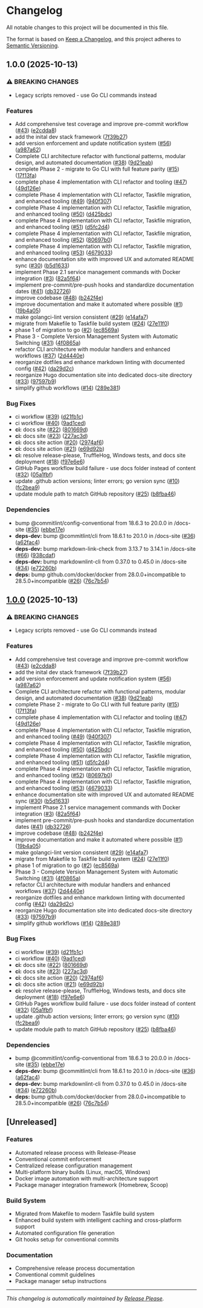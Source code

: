 # Changelog

All notable changes to this project will be documented in this file.

The format is based on [Keep a Changelog](https://keepachangelog.com/en/1.0.0/),
and this project adheres to [Semantic Versioning](https://semver.org/spec/v2.0.0.html).

## 1.0.0 (2025-10-13)


### ⚠ BREAKING CHANGES

* Legacy scripts removed - use Go CLI commands instead

### Features

* Add comprehensive test coverage and improve pre-commit workflow ([#43](https://github.com/isaacgarza/dev-stack/issues/43)) ([e2cdda8](https://github.com/isaacgarza/dev-stack/commit/e2cdda8049dbcbdad15d22f8a830fbc2efaaff67))
* add the inital dev stack framework ([7f39b27](https://github.com/isaacgarza/dev-stack/commit/7f39b271c3b828b301841d1dcdc1b733e44cc3f3))
* add version enforcement and update notification system ([#56](https://github.com/isaacgarza/dev-stack/issues/56)) ([a987a62](https://github.com/isaacgarza/dev-stack/commit/a987a62de36991337bbc4f6c0e4a19aa0072c32e))
* Complete CLI architecture refactor with functional patterns, modular design, and automated documentation ([#38](https://github.com/isaacgarza/dev-stack/issues/38)) ([9d21eab](https://github.com/isaacgarza/dev-stack/commit/9d21eab7eaa9f78e9cf3cbc99fecedbe3d09da12))
* complete Phase 2 - migrate to Go CLI with full feature parity ([#15](https://github.com/isaacgarza/dev-stack/issues/15)) ([17f13fa](https://github.com/isaacgarza/dev-stack/commit/17f13fa88b16c747c61a78ea739af50776d8681e))
* complete phase 4 implementation with CLI refactor and tooling ([#47](https://github.com/isaacgarza/dev-stack/issues/47)) ([49d126e](https://github.com/isaacgarza/dev-stack/commit/49d126e02964fa9f91b6a36215dee9c06a6ff384))
* complete Phase 4 implementation with CLI refactor, Taskfile migration, and enhanced tooling ([#49](https://github.com/isaacgarza/dev-stack/issues/49)) ([940f307](https://github.com/isaacgarza/dev-stack/commit/940f307abfb81b7db505c424fbe8f0c34f9b8fad))
* complete Phase 4 implementation with CLI refactor, Taskfile migration, and enhanced tooling ([#50](https://github.com/isaacgarza/dev-stack/issues/50)) ([d425bdc](https://github.com/isaacgarza/dev-stack/commit/d425bdc840cd1e1b522e9881409574d43046cd3d))
* complete Phase 4 implementation with CLI refactor, Taskfile migration, and enhanced tooling ([#51](https://github.com/isaacgarza/dev-stack/issues/51)) ([d5fc2d4](https://github.com/isaacgarza/dev-stack/commit/d5fc2d4d71cb752a16e7aaa99dd1f8a2fe40e78a))
* complete Phase 4 implementation with CLI refactor, Taskfile migration, and enhanced tooling ([#52](https://github.com/isaacgarza/dev-stack/issues/52)) ([80697b0](https://github.com/isaacgarza/dev-stack/commit/80697b04a8f5b2dfb6776ae81aaab262f73d89ec))
* complete Phase 4 implementation with CLI refactor, Taskfile migration, and enhanced tooling ([#53](https://github.com/isaacgarza/dev-stack/issues/53)) ([4679033](https://github.com/isaacgarza/dev-stack/commit/4679033f5a65ba341e8f63803a076c545e1bc4bf))
* enhance documentation site with improved UX and automated README sync ([#30](https://github.com/isaacgarza/dev-stack/issues/30)) ([b5d1633](https://github.com/isaacgarza/dev-stack/commit/b5d16332d87f7e350957f5893692c84ab2fa14ff))
* implement Phase 2.1 service management commands with Docker integration ([#3](https://github.com/isaacgarza/dev-stack/issues/3)) ([82a5f64](https://github.com/isaacgarza/dev-stack/commit/82a5f64569f361aada815df5845f6a47ddd11fa7))
* implement pre-commit/pre-push hooks and standardize documentation dates ([#41](https://github.com/isaacgarza/dev-stack/issues/41)) ([db32726](https://github.com/isaacgarza/dev-stack/commit/db32726fe0fe782cddc6d86ed606a2a109f6aa02))
* improve codebase ([#48](https://github.com/isaacgarza/dev-stack/issues/48)) ([b242f4e](https://github.com/isaacgarza/dev-stack/commit/b242f4e37616a600890c0bf800bbe5d25b97e1d0))
* improve documentation and make it automated where possible ([#1](https://github.com/isaacgarza/dev-stack/issues/1)) ([19b4a05](https://github.com/isaacgarza/dev-stack/commit/19b4a05a2bd4c4ec5de91b02522ec077c7c666c0))
* make golangci-lint version consistent ([#29](https://github.com/isaacgarza/dev-stack/issues/29)) ([e14afa7](https://github.com/isaacgarza/dev-stack/commit/e14afa70bb6c922d58354b06a4e2d8356be259d6))
* migrate from Makefile to Taskfile build system ([#24](https://github.com/isaacgarza/dev-stack/issues/24)) ([27e11f0](https://github.com/isaacgarza/dev-stack/commit/27e11f0102579accef7971aab1dc4beb81251254))
* phase 1 of migration to go ([#2](https://github.com/isaacgarza/dev-stack/issues/2)) ([ec8569a](https://github.com/isaacgarza/dev-stack/commit/ec8569abb61a28c7e7324108932673be1e815928))
* Phase 3 - Complete Version Management System with Automatic Switching ([#31](https://github.com/isaacgarza/dev-stack/issues/31)) ([4f0865a](https://github.com/isaacgarza/dev-stack/commit/4f0865ad3d2358a90f06df198beeb72b2429d879))
* refactor CLI architecture with modular handlers and enhanced workflows ([#37](https://github.com/isaacgarza/dev-stack/issues/37)) ([2d4440e](https://github.com/isaacgarza/dev-stack/commit/2d4440e26aeb9178abdeb64427130cf00bb126ff))
* reorganize dotfiles and enhance markdown linting with documented config ([#42](https://github.com/isaacgarza/dev-stack/issues/42)) ([da29d2c](https://github.com/isaacgarza/dev-stack/commit/da29d2c4f35265c8ec34796bc06fbdf1595665e5))
* reorganize Hugo documentation site into dedicated docs-site directory ([#33](https://github.com/isaacgarza/dev-stack/issues/33)) ([97597b9](https://github.com/isaacgarza/dev-stack/commit/97597b95a735f94d13b99f08fe0d18a6ee4dddf4))
* simplify github workflows ([#14](https://github.com/isaacgarza/dev-stack/issues/14)) ([289e381](https://github.com/isaacgarza/dev-stack/commit/289e38134288c753ade3c179dc372a62e7e22d09))


### Bug Fixes

* ci workflow ([#39](https://github.com/isaacgarza/dev-stack/issues/39)) ([d21fb1c](https://github.com/isaacgarza/dev-stack/commit/d21fb1c8026dd3b8d4b990c607edf55269c04b86))
* ci workflow ([#40](https://github.com/isaacgarza/dev-stack/issues/40)) ([9ad1ced](https://github.com/isaacgarza/dev-stack/commit/9ad1ced8f332a60f0352bc946a5e4e28432a3018))
* **ci:** docs site ([#22](https://github.com/isaacgarza/dev-stack/issues/22)) ([801669d](https://github.com/isaacgarza/dev-stack/commit/801669d0cc019644ea0f335dc55cbe301dd21aa4))
* **ci:** docs site ([#23](https://github.com/isaacgarza/dev-stack/issues/23)) ([227ac3d](https://github.com/isaacgarza/dev-stack/commit/227ac3d7c4fff90de419d59cf609c68a54625d57))
* **ci:** docs site action ([#20](https://github.com/isaacgarza/dev-stack/issues/20)) ([2974af6](https://github.com/isaacgarza/dev-stack/commit/2974af67a62e828933f039073406a414a10abc4f))
* **ci:** docs site action ([#21](https://github.com/isaacgarza/dev-stack/issues/21)) ([e69d92b](https://github.com/isaacgarza/dev-stack/commit/e69d92b05055228889b6f00c323854fb8afcb975))
* **ci:** resolve release-please, TruffleHog, Windows tests, and docs site deployment ([#18](https://github.com/isaacgarza/dev-stack/issues/18)) ([f97e6e6](https://github.com/isaacgarza/dev-stack/commit/f97e6e64c778a06b80cd4c8779ef8f2a3b14bb40))
* GitHub Pages workflow build failure - use docs folder instead of content ([#32](https://github.com/isaacgarza/dev-stack/issues/32)) ([05a1fbf](https://github.com/isaacgarza/dev-stack/commit/05a1fbfa61b5c2a9f913a44156f42ed62751bab5))
* update .github action versions; linter errors; go version sync ([#10](https://github.com/isaacgarza/dev-stack/issues/10)) ([fc2bea9](https://github.com/isaacgarza/dev-stack/commit/fc2bea96495ef265800342c57eec92ec4c931965))
* update module path to match GitHub repository ([#25](https://github.com/isaacgarza/dev-stack/issues/25)) ([b8fba46](https://github.com/isaacgarza/dev-stack/commit/b8fba46efda12040f0f5670f4f300f381f2f0ad2))


### Dependencies

* bump @commitlint/config-conventional from 18.6.3 to 20.0.0 in /docs-site ([#35](https://github.com/isaacgarza/dev-stack/issues/35)) ([ebbe17e](https://github.com/isaacgarza/dev-stack/commit/ebbe17e14ed52fb0ed5b35d58895a07b0ab30b24))
* **deps-dev:** bump @commitlint/cli from 18.6.1 to 20.1.0 in /docs-site ([#36](https://github.com/isaacgarza/dev-stack/issues/36)) ([a62fac4](https://github.com/isaacgarza/dev-stack/commit/a62fac43452ee998e3cfdfd6e02168ee27d9fffd))
* **deps-dev:** bump markdown-link-check from 3.13.7 to 3.14.1 in /docs-site ([#66](https://github.com/isaacgarza/dev-stack/issues/66)) ([938cdaf](https://github.com/isaacgarza/dev-stack/commit/938cdafc39e52944a2f15c2aecfd5411302317a3))
* **deps-dev:** bump markdownlint-cli from 0.37.0 to 0.45.0 in /docs-site ([#34](https://github.com/isaacgarza/dev-stack/issues/34)) ([e72260b](https://github.com/isaacgarza/dev-stack/commit/e72260b0614f1ea2e5ee2dc02c4bd3798f4817cc))
* **deps:** bump github.com/docker/docker from 28.0.0+incompatible to 28.5.0+incompatible ([#26](https://github.com/isaacgarza/dev-stack/issues/26)) ([76c7b54](https://github.com/isaacgarza/dev-stack/commit/76c7b54f36cd10acce853206ef26070efba1d07c))

## [1.0.0](https://github.com/isaacgarza/dev-stack/compare/dev-stack-v0.1.0...dev-stack-v1.0.0) (2025-10-13)


### ⚠ BREAKING CHANGES

* Legacy scripts removed - use Go CLI commands instead

### Features

* Add comprehensive test coverage and improve pre-commit workflow ([#43](https://github.com/isaacgarza/dev-stack/issues/43)) ([e2cdda8](https://github.com/isaacgarza/dev-stack/commit/e2cdda8049dbcbdad15d22f8a830fbc2efaaff67))
* add the inital dev stack framework ([7f39b27](https://github.com/isaacgarza/dev-stack/commit/7f39b271c3b828b301841d1dcdc1b733e44cc3f3))
* add version enforcement and update notification system ([#56](https://github.com/isaacgarza/dev-stack/issues/56)) ([a987a62](https://github.com/isaacgarza/dev-stack/commit/a987a62de36991337bbc4f6c0e4a19aa0072c32e))
* Complete CLI architecture refactor with functional patterns, modular design, and automated documentation ([#38](https://github.com/isaacgarza/dev-stack/issues/38)) ([9d21eab](https://github.com/isaacgarza/dev-stack/commit/9d21eab7eaa9f78e9cf3cbc99fecedbe3d09da12))
* complete Phase 2 - migrate to Go CLI with full feature parity ([#15](https://github.com/isaacgarza/dev-stack/issues/15)) ([17f13fa](https://github.com/isaacgarza/dev-stack/commit/17f13fa88b16c747c61a78ea739af50776d8681e))
* complete phase 4 implementation with CLI refactor and tooling ([#47](https://github.com/isaacgarza/dev-stack/issues/47)) ([49d126e](https://github.com/isaacgarza/dev-stack/commit/49d126e02964fa9f91b6a36215dee9c06a6ff384))
* complete Phase 4 implementation with CLI refactor, Taskfile migration, and enhanced tooling ([#49](https://github.com/isaacgarza/dev-stack/issues/49)) ([940f307](https://github.com/isaacgarza/dev-stack/commit/940f307abfb81b7db505c424fbe8f0c34f9b8fad))
* complete Phase 4 implementation with CLI refactor, Taskfile migration, and enhanced tooling ([#50](https://github.com/isaacgarza/dev-stack/issues/50)) ([d425bdc](https://github.com/isaacgarza/dev-stack/commit/d425bdc840cd1e1b522e9881409574d43046cd3d))
* complete Phase 4 implementation with CLI refactor, Taskfile migration, and enhanced tooling ([#51](https://github.com/isaacgarza/dev-stack/issues/51)) ([d5fc2d4](https://github.com/isaacgarza/dev-stack/commit/d5fc2d4d71cb752a16e7aaa99dd1f8a2fe40e78a))
* complete Phase 4 implementation with CLI refactor, Taskfile migration, and enhanced tooling ([#52](https://github.com/isaacgarza/dev-stack/issues/52)) ([80697b0](https://github.com/isaacgarza/dev-stack/commit/80697b04a8f5b2dfb6776ae81aaab262f73d89ec))
* complete Phase 4 implementation with CLI refactor, Taskfile migration, and enhanced tooling ([#53](https://github.com/isaacgarza/dev-stack/issues/53)) ([4679033](https://github.com/isaacgarza/dev-stack/commit/4679033f5a65ba341e8f63803a076c545e1bc4bf))
* enhance documentation site with improved UX and automated README sync ([#30](https://github.com/isaacgarza/dev-stack/issues/30)) ([b5d1633](https://github.com/isaacgarza/dev-stack/commit/b5d16332d87f7e350957f5893692c84ab2fa14ff))
* implement Phase 2.1 service management commands with Docker integration ([#3](https://github.com/isaacgarza/dev-stack/issues/3)) ([82a5f64](https://github.com/isaacgarza/dev-stack/commit/82a5f64569f361aada815df5845f6a47ddd11fa7))
* implement pre-commit/pre-push hooks and standardize documentation dates ([#41](https://github.com/isaacgarza/dev-stack/issues/41)) ([db32726](https://github.com/isaacgarza/dev-stack/commit/db32726fe0fe782cddc6d86ed606a2a109f6aa02))
* improve codebase ([#48](https://github.com/isaacgarza/dev-stack/issues/48)) ([b242f4e](https://github.com/isaacgarza/dev-stack/commit/b242f4e37616a600890c0bf800bbe5d25b97e1d0))
* improve documentation and make it automated where possible ([#1](https://github.com/isaacgarza/dev-stack/issues/1)) ([19b4a05](https://github.com/isaacgarza/dev-stack/commit/19b4a05a2bd4c4ec5de91b02522ec077c7c666c0))
* make golangci-lint version consistent ([#29](https://github.com/isaacgarza/dev-stack/issues/29)) ([e14afa7](https://github.com/isaacgarza/dev-stack/commit/e14afa70bb6c922d58354b06a4e2d8356be259d6))
* migrate from Makefile to Taskfile build system ([#24](https://github.com/isaacgarza/dev-stack/issues/24)) ([27e11f0](https://github.com/isaacgarza/dev-stack/commit/27e11f0102579accef7971aab1dc4beb81251254))
* phase 1 of migration to go ([#2](https://github.com/isaacgarza/dev-stack/issues/2)) ([ec8569a](https://github.com/isaacgarza/dev-stack/commit/ec8569abb61a28c7e7324108932673be1e815928))
* Phase 3 - Complete Version Management System with Automatic Switching ([#31](https://github.com/isaacgarza/dev-stack/issues/31)) ([4f0865a](https://github.com/isaacgarza/dev-stack/commit/4f0865ad3d2358a90f06df198beeb72b2429d879))
* refactor CLI architecture with modular handlers and enhanced workflows ([#37](https://github.com/isaacgarza/dev-stack/issues/37)) ([2d4440e](https://github.com/isaacgarza/dev-stack/commit/2d4440e26aeb9178abdeb64427130cf00bb126ff))
* reorganize dotfiles and enhance markdown linting with documented config ([#42](https://github.com/isaacgarza/dev-stack/issues/42)) ([da29d2c](https://github.com/isaacgarza/dev-stack/commit/da29d2c4f35265c8ec34796bc06fbdf1595665e5))
* reorganize Hugo documentation site into dedicated docs-site directory ([#33](https://github.com/isaacgarza/dev-stack/issues/33)) ([97597b9](https://github.com/isaacgarza/dev-stack/commit/97597b95a735f94d13b99f08fe0d18a6ee4dddf4))
* simplify github workflows ([#14](https://github.com/isaacgarza/dev-stack/issues/14)) ([289e381](https://github.com/isaacgarza/dev-stack/commit/289e38134288c753ade3c179dc372a62e7e22d09))


### Bug Fixes

* ci workflow ([#39](https://github.com/isaacgarza/dev-stack/issues/39)) ([d21fb1c](https://github.com/isaacgarza/dev-stack/commit/d21fb1c8026dd3b8d4b990c607edf55269c04b86))
* ci workflow ([#40](https://github.com/isaacgarza/dev-stack/issues/40)) ([9ad1ced](https://github.com/isaacgarza/dev-stack/commit/9ad1ced8f332a60f0352bc946a5e4e28432a3018))
* **ci:** docs site ([#22](https://github.com/isaacgarza/dev-stack/issues/22)) ([801669d](https://github.com/isaacgarza/dev-stack/commit/801669d0cc019644ea0f335dc55cbe301dd21aa4))
* **ci:** docs site ([#23](https://github.com/isaacgarza/dev-stack/issues/23)) ([227ac3d](https://github.com/isaacgarza/dev-stack/commit/227ac3d7c4fff90de419d59cf609c68a54625d57))
* **ci:** docs site action ([#20](https://github.com/isaacgarza/dev-stack/issues/20)) ([2974af6](https://github.com/isaacgarza/dev-stack/commit/2974af67a62e828933f039073406a414a10abc4f))
* **ci:** docs site action ([#21](https://github.com/isaacgarza/dev-stack/issues/21)) ([e69d92b](https://github.com/isaacgarza/dev-stack/commit/e69d92b05055228889b6f00c323854fb8afcb975))
* **ci:** resolve release-please, TruffleHog, Windows tests, and docs site deployment ([#18](https://github.com/isaacgarza/dev-stack/issues/18)) ([f97e6e6](https://github.com/isaacgarza/dev-stack/commit/f97e6e64c778a06b80cd4c8779ef8f2a3b14bb40))
* GitHub Pages workflow build failure - use docs folder instead of content ([#32](https://github.com/isaacgarza/dev-stack/issues/32)) ([05a1fbf](https://github.com/isaacgarza/dev-stack/commit/05a1fbfa61b5c2a9f913a44156f42ed62751bab5))
* update .github action versions; linter errors; go version sync ([#10](https://github.com/isaacgarza/dev-stack/issues/10)) ([fc2bea9](https://github.com/isaacgarza/dev-stack/commit/fc2bea96495ef265800342c57eec92ec4c931965))
* update module path to match GitHub repository ([#25](https://github.com/isaacgarza/dev-stack/issues/25)) ([b8fba46](https://github.com/isaacgarza/dev-stack/commit/b8fba46efda12040f0f5670f4f300f381f2f0ad2))


### Dependencies

* bump @commitlint/config-conventional from 18.6.3 to 20.0.0 in /docs-site ([#35](https://github.com/isaacgarza/dev-stack/issues/35)) ([ebbe17e](https://github.com/isaacgarza/dev-stack/commit/ebbe17e14ed52fb0ed5b35d58895a07b0ab30b24))
* **deps-dev:** bump @commitlint/cli from 18.6.1 to 20.1.0 in /docs-site ([#36](https://github.com/isaacgarza/dev-stack/issues/36)) ([a62fac4](https://github.com/isaacgarza/dev-stack/commit/a62fac43452ee998e3cfdfd6e02168ee27d9fffd))
* **deps-dev:** bump markdownlint-cli from 0.37.0 to 0.45.0 in /docs-site ([#34](https://github.com/isaacgarza/dev-stack/issues/34)) ([e72260b](https://github.com/isaacgarza/dev-stack/commit/e72260b0614f1ea2e5ee2dc02c4bd3798f4817cc))
* **deps:** bump github.com/docker/docker from 28.0.0+incompatible to 28.5.0+incompatible ([#26](https://github.com/isaacgarza/dev-stack/issues/26)) ([76c7b54](https://github.com/isaacgarza/dev-stack/commit/76c7b54f36cd10acce853206ef26070efba1d07c))

## [Unreleased]

### Features
- Automated release process with Release-Please
- Conventional commit enforcement
- Centralized release configuration management
- Multi-platform binary builds (Linux, macOS, Windows)
- Docker image automation with multi-architecture support
- Package manager integration framework (Homebrew, Scoop)

### Build System
- Migrated from Makefile to modern Taskfile build system
- Enhanced build system with intelligent caching and cross-platform support
- Automated configuration file generation
- Git hooks setup for conventional commits

### Documentation
- Comprehensive release process documentation
- Conventional commit guidelines
- Package manager setup instructions

---

*This changelog is automatically maintained by [Release Please](https://github.com/googleapis/release-please).*
